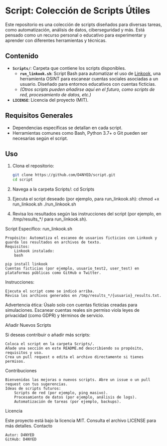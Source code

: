 # Script: Colección de Scripts Útiles

Este repositorio es una colección de scripts diseñados para diversas tareas, como automatización, análisis de datos, ciberseguridad y más. Está pensado como un recurso personal o educativo para experimentar y aprender con diferentes herramientas y técnicas.

## Contenido
- **`Scripts/`**: Carpeta que contiene los scripts disponibles.
  - **`run_linkook.sh`**: Script Bash para automatizar el uso de [Linkook](https://github.com/JackJuly/linkook), una herramienta OSINT para escanear cuentas sociales asociadas a un usuario. Diseñado para entornos educativos con cuentas ficticias.
  - *(Otros scripts pueden añadirse aquí en el futuro, como scripts de red, procesamiento de datos, etc.)*
- **`LICENSE`**: Licencia del proyecto (MIT).

## Requisitos Generales
- Dependencias específicas se detallan en cada script.
- Herramientas comunes como Bash, Python 3.7+ o Git pueden ser necesarias según el script.

## Uso
1. Clona el repositorio:
   ```bash
   git clone https://github.com/D4NYED/script.git
   cd script

2. Navega a la carpeta Scripts/:
   cd Scripts
   
3. Ejecuta el script deseado (por ejemplo, para run_linkook.sh):
chmod +x run_linkook.sh
./run_linkook.sh

4. Revisa los resultados según las instrucciones del script (por ejemplo, en /tmp/results_*/ para run_linkook.sh).

Script Específico: run_linkook.sh

    Propósito: Automatiza el escaneo de usuarios ficticios con Linkook y guarda los resultados en archivos de texto.
    Requisitos:
        Linkook instalado:
        bash

    pip install linkook
    Cuentas ficticias (por ejemplo, usuario_test2, user_test) en plataformas públicas como GitHub o Twitter.

Instrucciones:

    Ejecuta el script como se indicó arriba.
    Revisa los archivos generados en /tmp/results_*/{usuario}_results.txt.

Advertencia ética: Úsalo solo con cuentas ficticias creadas para simulaciones. Escanear cuentas reales sin permiso viola leyes de privacidad (como GDPR) y términos de servicio.

Añadir Nuevos Scripts

Si deseas contribuir o añadir más scripts:

    Coloca el script en la carpeta Scripts/.
    Añade una sección en este README.md describiendo su propósito, requisitos y uso.
    Crea un pull request o edita el archivo directamente si tienes permisos.

Contribuciones

    Bienvenidas las mejoras o nuevos scripts. Abre un issue o un pull request con tus sugerencias.
    Ideas de scripts futuros:
        Scripts de red (por ejemplo, ping masivo).
        Procesamiento de datos (por ejemplo, análisis de logs).
        Automatización de tareas (por ejemplo, backups).

Licencia

Este proyecto está bajo la licencia MIT. Consulta el archivo LICENSE para más detalles.
Contacto

    Autor: D4NYED
    GitHub: D4NYED

